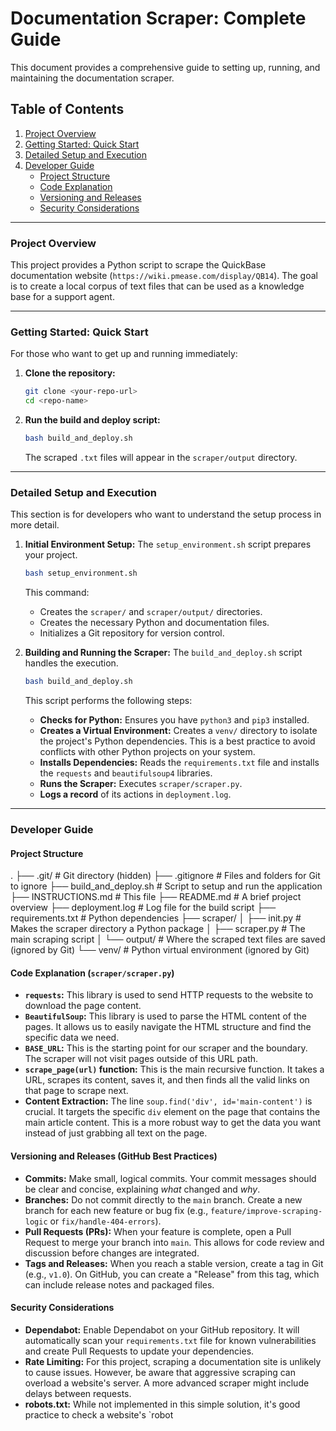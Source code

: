 # Documentation Scraper: Complete Guide

This document provides a comprehensive guide to setting up, running, and maintaining the documentation scraper.

## Table of Contents
1.  [Project Overview](#project-overview)
2.  [Getting Started: Quick Start](#getting-started-quick-start)
3.  [Detailed Setup and Execution](#detailed-setup-and-execution)
4.  [Developer Guide](#developer-guide)
    * [Project Structure](#project-structure)
    * [Code Explanation](#code-explanation)
    * [Versioning and Releases](#versioning-and-releases)
    * [Security Considerations](#security-considerations)

---

### Project Overview

This project provides a Python script to scrape the QuickBase documentation website (`https://wiki.pmease.com/display/QB14`). The goal is to create a local corpus of text files that can be used as a knowledge base for a support agent.

---

### Getting Started: Quick Start

For those who want to get up and running immediately:

1.  **Clone the repository:**
    ```bash
    git clone <your-repo-url>
    cd <repo-name>
    ```
2.  **Run the build and deploy script:**
    ```bash
    bash build_and_deploy.sh
    ```
    The scraped `.txt` files will appear in the `scraper/output` directory.

---

### Detailed Setup and Execution

This section is for developers who want to understand the setup process in more detail.

1.  **Initial Environment Setup:**
    The `setup_environment.sh` script prepares your project.
    ```bash
    bash setup_environment.sh
    ```
    This command:
    * Creates the `scraper/` and `scraper/output/` directories.
    * Creates the necessary Python and documentation files.
    * Initializes a Git repository for version control.

2.  **Building and Running the Scraper:**
    The `build_and_deploy.sh` script handles the execution.
    ```bash
    bash build_and_deploy.sh
    ```
    This script performs the following steps:
    * **Checks for Python:** Ensures you have `python3` and `pip3` installed.
    * **Creates a Virtual Environment:** Creates a `venv/` directory to isolate the project's Python dependencies. This is a best practice to avoid conflicts with other Python projects on your system.
    * **Installs Dependencies:** Reads the `requirements.txt` file and installs the `requests` and `beautifulsoup4` libraries.
    * **Runs the Scraper:** Executes `scraper/scraper.py`.
    * **Logs a record** of its actions in `deployment.log`.

---

### Developer Guide

#### Project Structure
.
├── .git/               # Git directory (hidden)
├── .gitignore          # Files and folders for Git to ignore
├── build_and_deploy.sh # Script to setup and run the application
├── INSTRUCTIONS.md     # This file
├── README.md           # A brief project overview
├── deployment.log      # Log file for the build script
├── requirements.txt    # Python dependencies
├── scraper/
│   ├── init.py     # Makes the scraper directory a Python package
│   ├── scraper.py      # The main scraping script
│   └── output/         # Where the scraped text files are saved (ignored by Git)
└── venv/               # Python virtual environment (ignored by Git)


#### Code Explanation (`scraper/scraper.py`)

* **`requests`:** This library is used to send HTTP requests to the website to download the page content.
* **`BeautifulSoup`:** This library is used to parse the HTML content of the pages. It allows us to easily navigate the HTML structure and find the specific data we need.
* **`BASE_URL`:** This is the starting point for our scraper and the boundary. The scraper will not visit pages outside of this URL path.
* **`scrape_page(url)` function:** This is the main recursive function. It takes a URL, scrapes its content, saves it, and then finds all the valid links on that page to scrape next.
* **Content Extraction:** The line `soup.find('div', id='main-content')` is crucial. It targets the specific `div` element on the page that contains the main article content. This is a more robust way to get the data you want instead of just grabbing all text on the page.

#### Versioning and Releases (GitHub Best Practices)

* **Commits:** Make small, logical commits. Your commit messages should be clear and concise, explaining *what* changed and *why*.
* **Branches:** Do not commit directly to the `main` branch. Create a new branch for each new feature or bug fix (e.g., `feature/improve-scraping-logic` or `fix/handle-404-errors`).
* **Pull Requests (PRs):** When your feature is complete, open a Pull Request to merge your branch into `main`. This allows for code review and discussion before changes are integrated.
* **Tags and Releases:** When you reach a stable version, create a tag in Git (e.g., `v1.0`). On GitHub, you can create a "Release" from this tag, which can include release notes and packaged files.

#### Security Considerations

* **Dependabot:** Enable Dependabot on your GitHub repository. It will automatically scan your `requirements.txt` file for known vulnerabilities and create Pull Requests to update your dependencies.
* **Rate Limiting:** For this project, scraping a documentation site is unlikely to cause issues. However, be aware that aggressive scraping can overload a website's server. A more advanced scraper might include delays between requests.
* **robots.txt:** While not implemented in this simple solution, it's good practice to check a website's `robot